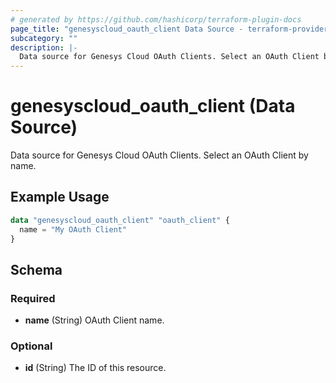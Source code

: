 ```yaml
---
# generated by https://github.com/hashicorp/terraform-plugin-docs
page_title: "genesyscloud_oauth_client Data Source - terraform-provider-genesyscloud"
subcategory: ""
description: |-
  Data source for Genesys Cloud OAuth Clients. Select an OAuth Client by name.
---
```


# genesyscloud_oauth_client (Data Source)

Data source for Genesys Cloud OAuth Clients. Select an OAuth Client by name.

## Example Usage

```terraform
data "genesyscloud_oauth_client" "oauth_client" {
  name = "My OAuth Client"
}
```

<!-- schema generated by tfplugindocs -->
## Schema

### Required

- **name** (String) OAuth Client name.

### Optional

- **id** (String) The ID of this resource.


